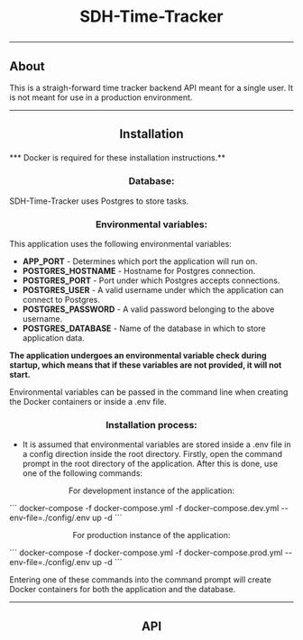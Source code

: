 # <p align="center">SDH-Time-Tracker</p>

------------

## <p align="center"></p>About
This is a straigh-forward time tracker backend API meant for a single user. It is not meant for use in a production environment.

------------

## <p align="center">Installation</p>
*** Docker is required for these installation instructions.**

### <p align="center">Database:</p>
SDH-Time-Tracker uses Postgres to store tasks.

### <p align="center">Environmental variables:</p>
This application uses the following environmental variables:
- **APP_PORT** - Determines which port the application will run on.
- **POSTGRES_HOSTNAME** - Hostname for Postgres connection.
- **POSTGRES_PORT** - Port under which Postgres accepts connections.
- **POSTGRES_USER** - A valid username under which the application can connect to Postgres.
- **POSTGRES_PASSWORD** - A valid password belonging to the above username.
- **POSTGRES_DATABASE** - Name of the database in which to store application data.

**The application undergoes an environmental variable check during startup, which means that if these variables are not provided, it will not start.**

Environmental variables can be passed in the command line when creating the Docker containers or inside a .env file.

### <p align="center">Installation process:</p>
* It is assumed that environmental variables are stored inside a .env file in a config direction inside the root directory.
Firstly, open the command prompt in the root directory of the application. After this is done, use one of the following commands:

<p align="center">For development instance of the application:</p>
```
docker-compose -f docker-compose.yml -f docker-compose.dev.yml --env-file=./config/.env up -d
```

<p align="center">For production instance of the application:</p>
```
docker-compose -f docker-compose.yml -f docker-compose.prod.yml --env-file=./config/.env up -d
```

Entering one of these commands into the command prompt will create Docker containers for both the application and the database.

------------

## <p align="center">API</p>
